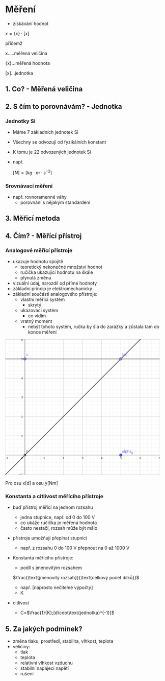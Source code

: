 # Měření

- získávání hodnot

$x=\{x\}\cdot[x]$

přičemž

x.....měřená veličina

{x}...měřená hodnota

[x]...jednotka

## 1. Co? - Měřená veličina

## 2. S čím to porovnávám? - Jednotka

### Jednotky Si

- Máme 7 základních jednotek Si

- Všechny se odvozují od fyzikálních konstant

- K tomu je 22 odvozených jednotek Si

- např.

  $[N]=[kg\cdot m\cdot s^{-2}]$

### Srovnávací měření

- např. rovnoramenné váhy
  - porovnání s nějakým standardem

## 3. Měřicí metoda

## 4. Čím? - Měřící přístroj

### Analogové měřící přístroje

- ukazuje hodnotu spojitě
  - teoretický nekonečné množství hodnot
  - ručička ukazující hodnotu na škále
  - plynulá změna
- vizuální údaj, narozdíl od přímé hodnoty
- základní princip je elektromechanický
- základní součásti analogového přístroje:
  - vlastní měřicí systém
    - skrytý
  - ukazovací systém
    - co vidím
  - vratný moment
    - nebýt tohoto systém, ručka by šla do zarážky a zůstala tam do konce měření

<img src="../img/image-20250904092523895.png" alt="image-20250904092523895" style="zoom: 80%;" />

Pro osu x[d] a osu y[Nm]

### Konstanta a citlivost měřícího přístroje

- buď přístroj měřící na jednom rozsahu

  - jedna stupnice, např. od 0 do 100 V
  - co ukáže ručička je měřená hodnota
  - často nestačí, rozsah může být málo

- přístroje umožňují přepínat stupnici

  - např. z rozsahu 0 do 100 V přepnout na 0 až 1000 V

- Konstanta měřícího přístroje:

  - podíl s jmenovitým rozsahem

  $\frac{\text{jmenovitý rozsah}}{\text{celkový počet dílků}}$

  - např. [naprosto nečitelné výpočty]
  - K

- citlivost

  - C=$\frac{1}{K};[d\cdot\text{jednotka}^{-1}]$ 

## 5. Za jakých podmínek?

- změna tlaku, prostředí, stabilita, vlhkost, teplota
- veličiny: 
  - tlak
  - teplota
  - relativní vlhkost vzduchu
  - stabilní napájecí napětí
  - rušení